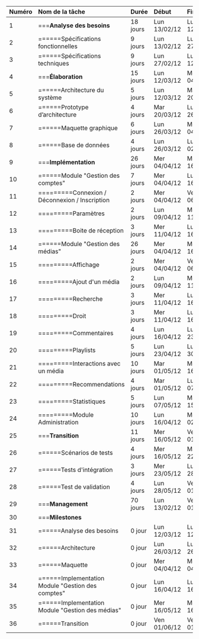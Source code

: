 | Numéro | **Nom de la tâche** | **Durée** | **Début** | **Fin** | **Prédécesseur** |
|:-------|:--------------------|:----------|:----------|:--------|:-----------------|
| 1      | ===**Analyse des besoins** | 18 jours  | Lun 13/02/12 | Lun 12/03/12 |                  |
| 2      |  ======Spécifications fonctionnelles | 9 jours   | Lun 13/02/12 | Lun 27/02/12 |                  |
| 3      |  ======Spécifications techniques | 9 jours   | Lun 27/02/12 | Lun 12/03/12 | 2                |
| 4      | ===**Élaboration**  | 15 jours  | Lun 12/03/12 | Mer 04/04/12 | 1                |
| 5      | ======Architecture du système | 5 jours   | Lun 12/03/12 | Mar 20/03/12 |                  |
| 6      | ======Prototype d’architecture | 4 jours   | Mar 20/03/12 | Lun 26/03/12 | 5                |
| 7      | ======Maquette graphique | 6 jours   | Lun 26/03/12 | Mer 04/04/12 | 6                |
| 8      | ======Base de données | 4 jours   | Lun 26/03/12 | Lun 02/04/12 | 6                |
| 9      | ===**Implémentation** | 26 jours  | Mer 04/04/12 | Mer 16/05/12 | 4                |
| 10     | ======Module "Gestion des comptes" | 7 jours   | Mer 04/04/12 | Lun 16/04/12 |                  |
| 11     | =========Connexion / Déconnexion / Inscription | 2 jours   | Mer 04/04/12 | Ven 06/04/12 | 8                |
| 12     | =========Paramètres | 2 jours   | Lun 09/04/12 | Mer 11/04/12 | 11               |
| 13     | =========Boite de réception | 3 jours   | Mer 11/04/12 | Lun 16/04/12 | 12               |
| 14     | ======Module "Gestion des médias" | 26 jours  | Mer 04/04/12 | Mer 16/05/12 |                  |
| 15     | =========Affichage  | 2 jours   | Mer 04/04/12 | Ven 06/04/12 | 8                |
| 16     | =========Ajout d'un média | 2 jours   | Lun 09/04/12 | Mer 11/04/12 | 15               |
| 17     | =========Recherche  | 3 jours   | Mer 11/04/12 | Lun 16/04/12 | 16               |
| 18     | =========Droit      | 3 jours   | Mer 11/04/12 | Lun 16/04/12 | 16               |
| 19     | =========Commentaires | 4 jours   | Lun 16/04/12 | Lun 23/04/12 | 18               |
| 20     | =========Playlists  | 5 jours   | Lun 23/04/12 | Lun 30/04/12 | 19               |
| 21     | =========Interactions avec un média | 10 jours  | Mar 01/05/12 | Mer 16/05/12 | 20               |
| 22     | =========Recommendations | 4 jours   | Mar 01/05/12 | Lun 07/05/12 | 20               |
| 23     | =========Statistiques | 5 jours   | Lun 07/05/12 | Mar 15/05/12 | 22               |
| 24     | =========Module Administration | 10 jours  | Lun 16/04/12 | Mer 02/05/12 | 10               |
| 25     | ===**Transition**   | 11 jours  | Mer 16/05/12 | Ven 01/06/12 | 9                |
| 26     | ======Scénarios de tests | 4 jours   | Mer 16/05/12 | Mar 22/05/12 |                  |
| 27     | ======Tests d'intégration | 3 jours   | Mer 23/05/12 | Lun 28/05/12 | 26               |
| 28     | ======Test de validation | 4 jours   | Lun 28/05/12 | Ven 01/06/12 | 27               |
| 29     | ===**Management**   | 70 jours  | Lun 13/02/12 | Ven 01/06/12 |                  |
| 30     | ===**Milestones**   |           |           |         |                  |
| 31     | ======Analyse des besoins | 0 jour    | Lun 12/03/12 | Lun 12/03/12 | 3                |
| 32     | ======Architecture  | 0 jour    | Lun 26/03/12 | Lun 26/03/12 | 6                |
| 33     | ======Maquette      | 0 jour    | Mer 04/04/12 | Mer 04/04/12 | 7                |
| 34     | ======Implementation Module "Gestion des comptes" | 0 jour    | Lun 16/04/12 | Lun 16/04/12 | 10               |
| 35     | ======Implementation Module "Gestion des médias" | 0 jour    | Mer 16/05/12 | Mer 16/05/12 | 14               |
| 36     | ======Transition    | 0 jour    | Ven 01/06/12 | Ven 01/06/12 | 28               |